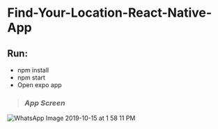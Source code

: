 # Find-Your-Location-React-Native-App

## Run: 
- npm install
- npm start
- Open expo app


> ### _App Screen_


![WhatsApp Image 2019-10-15 at 1 58 11 PM](https://user-images.githubusercontent.com/16780966/66825015-da4fb100-ef62-11e9-9467-fa51d07d31b5.jpeg)
